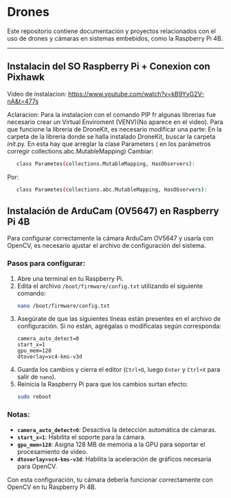 # Drones

Este repositorio contiene documentación y proyectos relacionados con el uso de drones y cámaras en sistemas embebidos, como la Raspberry Pi 4B.

---

## Instalacin del SO Raspberry Pi + Conexion con Pixhawk

Video de instalacion:
https://www.youtube.com/watch?v=kB9YyG2V-nA&t=477s

Aclaracion: Para la instalacion con el comando PIP fr algunas librerias fue necesario crear un Virtual Enviroment (VENV)(No aparece en el video).
Para que funcione la libreria de DroneKit, es necesario modificar una parte:
En la carpeta de la libreria donde se halla instalado DroneKit, buscar la carpeta _init_.py. En esta hay que arreglar la clase Parameters ( en los parámetros corregir collections.abc.MutableMapping)
Cambiar:
```bash
   class Parametes(collections.MutableMapping, HasObservers):
   ```
Por:
```bash
   class Parametes(collections.abc.MutableMapping, HasObservers):
   ```

## Instalación de ArduCam (OV5647) en Raspberry Pi 4B

Para configurar correctamente la cámara ArduCam OV5647 y usarla con OpenCV, es necesario ajustar el archivo de configuración del sistema.

### Pasos para configurar:

1. Abre una terminal en tu Raspberry Pi.
2. Edita el archivo `/boot/firmware/config.txt` utilizando el siguiente comando:
   ```bash
   nano /boot/firmware/config.txt
   ```
3. Asegúrate de que las siguientes líneas están presentes en el archivo de configuración. Si no están, agrégalas o modifícalas según corresponda:
   ```
   camera_auto_detect=0
   start_x=1
   gpu_mem=128
   dtoverlay=vc4-kms-v3d
   ```
4. Guarda los cambios y cierra el editor (`Ctrl+O`, luego `Enter` y `Ctrl+X` para salir de `nano`).
5. Reinicia la Raspberry Pi para que los cambios surtan efecto:
   ```bash
   sudo reboot
   ```

### Notas:
- **`camera_auto_detect=0`**: Desactiva la detección automática de cámaras.
- **`start_x=1`**: Habilita el soporte para la cámara.
- **`gpu_mem=128`**: Asigna 128 MB de memoria a la GPU para soportar el procesamiento de video.
- **`dtoverlay=vc4-kms-v3d`**: Habilita la aceleración de gráficos necesaria para OpenCV.

Con esta configuración, tu cámara debería funcionar correctamente con OpenCV en tu Raspberry Pi 4B.
